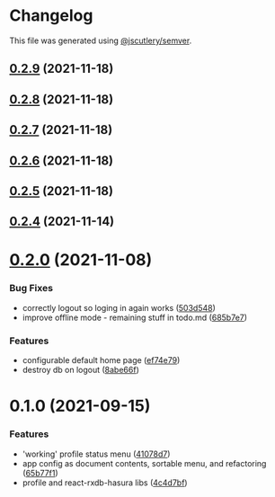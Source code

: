 # Changelog

This file was generated using [@jscutlery/semver](https://github.com/jscutlery/semver).

## [0.2.9](https://github.com/platyplus/platydev/compare/ui-profile@0.2.8...ui-profile@0.2.9) (2021-11-18)



## [0.2.8](https://github.com/platyplus/platydev/compare/ui-profile@0.2.7...ui-profile@0.2.8) (2021-11-18)



## [0.2.7](https://github.com/platyplus/platydev/compare/ui-profile@0.2.6...ui-profile@0.2.7) (2021-11-18)



## [0.2.6](https://github.com/platyplus/platydev/compare/ui-profile@0.2.5...ui-profile@0.2.6) (2021-11-18)



## [0.2.5](https://github.com/platyplus/platydev/compare/ui-profile@0.2.4...ui-profile@0.2.5) (2021-11-18)



## [0.2.4](https://github.com/platyplus/platydev/compare/ui-profile@0.2.3...ui-profile@0.2.4) (2021-11-14)

# [0.2.0](https://github.com/platyplus/platydev/compare/ui-profile@0.1.0...ui-profile@0.2.0) (2021-11-08)

### Bug Fixes

- correctly logout so loging in again works ([503d548](https://github.com/platyplus/platydev/commit/503d548f34821beaaa0c7dbe882368d346c82861))
- improve offline mode - remaining stuff in todo.md ([685b7e7](https://github.com/platyplus/platydev/commit/685b7e7fd7ecb5b0f1353211ab2186bd2ec0129e))

### Features

- configurable default home page ([ef74e79](https://github.com/platyplus/platydev/commit/ef74e79a8e84967c32a371bb1d463ee55043bbb3))
- destroy db on logout ([8abe66f](https://github.com/platyplus/platydev/commit/8abe66f61e688dca373368ba0d19ed554ff9afa0))

# 0.1.0 (2021-09-15)

### Features

- 'working' profile status menu ([41078d7](https://github.com/platyplus/platyplus/commit/41078d79e6d770a814d61b688ef236c75dcf0782))
- app config as document contents, sortable menu, and refactoring ([65b77f1](https://github.com/platyplus/platyplus/commit/65b77f1db86f93df601f8d31d014124dc104833c))
- profile and react-rxdb-hasura libs ([4c4d7bf](https://github.com/platyplus/platyplus/commit/4c4d7bf9656b6d8ed2ef7a1ca4817127365d7caf))
